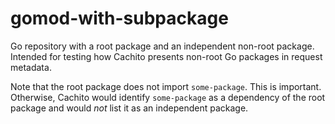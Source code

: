 # gomod-with-subpackage

Go repository with a root package and an independent non-root package. Intended for
testing how Cachito presents non-root Go packages in request metadata.

Note that the root package does not import `some-package`. This is important. Otherwise,
Cachito would identify `some-package` as a dependency of the root package and would
*not* list it as an independent package.
